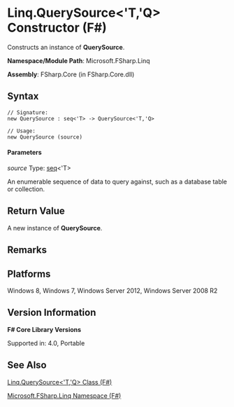 # Linq.QuerySource<'T,'Q> Constructor (F#)

Constructs an instance of **QuerySource**.

**Namespace/Module Path**: Microsoft.FSharp.Linq

**Assembly**: FSharp.Core (in FSharp.Core.dll)


## Syntax

```
// Signature:
new QuerySource : seq<'T> -> QuerySource<'T,'Q>

// Usage:
new QuerySource (source)
```

#### Parameters
*source*
Type: [seq](http://msdn.microsoft.com/en-us/library/2f0c87c6-8a0d-4d33-92a6-10d1d037ce75)&lt;'T&gt;


An enumerable sequence of data to query against, such as a database table or collection.




## Return Value
A new instance of **QuerySource**.


## Remarks

## Platforms
Windows 8, Windows 7, Windows Server 2012, Windows Server 2008 R2


## Version Information
**F# Core Library Versions**

Supported in: 4.0, Portable




## See Also
[Linq.QuerySource&#60;'T,'Q&#62; Class &#40;F&#35;&#41;](Linq.QuerySource%28%27T%2C%27Q%29+Class+%28FSharp%29.md)

[Microsoft.FSharp.Linq Namespace &#40;F&#35;&#41;](Microsoft.FSharp.Linq+Namespace+%28FSharp%29.md)

